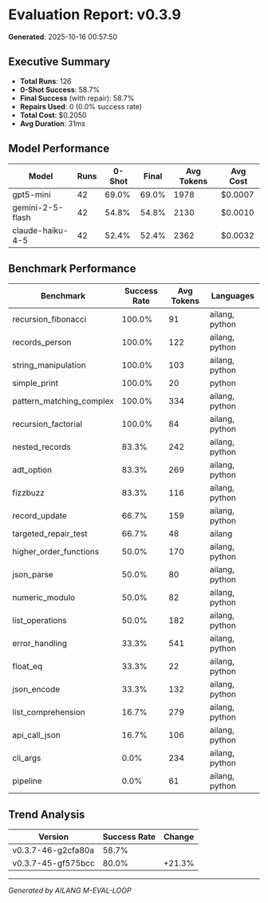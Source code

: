 # Evaluation Report: v0.3.9

**Generated**: 2025-10-16 00:57:50

## Executive Summary

- **Total Runs**: 126
- **0-Shot Success**: 58.7%
- **Final Success** (with repair): 58.7%
- **Repairs Used**: 0 (0.0% success rate)
- **Total Cost**: $0.2050
- **Avg Duration**: 31ms

## Model Performance

| Model | Runs | 0-Shot | Final | Avg Tokens | Avg Cost |
|-------|------|--------|-------|------------|----------|
| gpt5-mini | 42 | 69.0% | 69.0% | 1978 | $0.0007 |
| gemini-2-5-flash | 42 | 54.8% | 54.8% | 2130 | $0.0010 |
| claude-haiku-4-5 | 42 | 52.4% | 52.4% | 2362 | $0.0032 |

## Benchmark Performance

| Benchmark | Success Rate | Avg Tokens | Languages |
|-----------|--------------|------------|----------|
| recursion_fibonacci | 100.0% | 91 | ailang, python |
| records_person | 100.0% | 122 | ailang, python |
| string_manipulation | 100.0% | 103 | ailang, python |
| simple_print | 100.0% | 20 | python |
| pattern_matching_complex | 100.0% | 334 | ailang, python |
| recursion_factorial | 100.0% | 84 | ailang, python |
| nested_records | 83.3% | 242 | ailang, python |
| adt_option | 83.3% | 269 | ailang, python |
| fizzbuzz | 83.3% | 116 | ailang, python |
| record_update | 66.7% | 159 | ailang, python |
| targeted_repair_test | 66.7% | 48 | ailang |
| higher_order_functions | 50.0% | 170 | ailang, python |
| json_parse | 50.0% | 80 | ailang, python |
| numeric_modulo | 50.0% | 82 | ailang, python |
| list_operations | 50.0% | 182 | ailang, python |
| error_handling | 33.3% | 541 | ailang, python |
| float_eq | 33.3% | 22 | ailang, python |
| json_encode | 33.3% | 132 | ailang, python |
| list_comprehension | 16.7% | 279 | ailang, python |
| api_call_json | 16.7% | 106 | ailang, python |
| cli_args | 0.0% | 234 | ailang, python |
| pipeline | 0.0% | 61 | ailang, python |

## Trend Analysis

| Version | Success Rate | Change |
|---------|--------------|--------|
| v0.3.7-46-g2cfa80a | 58.7% |  |
| v0.3.7-45-gf575bcc | 80.0% | +21.3% |

---

*Generated by AILANG M-EVAL-LOOP*

